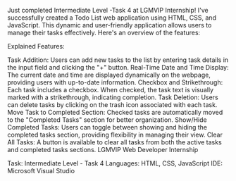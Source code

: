 
Just completed Intermediate Level -Task 4 at LGMVIP Internship! I've successfully created a Todo List web application using HTML, CSS, and JavaScript. This dynamic and user-friendly application allows users to manage their tasks effectively. Here's an overview of the features:

Explained Features:

Task Addition: Users can add new tasks to the list by entering task details in the input field and clicking the "+" button.
Real-Time Date and Time Display: The current date and time are displayed dynamically on the webpage, providing users with up-to-date information.
Checkbox and Strikethrough: Each task includes a checkbox. When checked, the task text is visually marked with a strikethrough, indicating completion.
Task Deletion: Users can delete tasks by clicking on the trash icon associated with each task.
Move Task to Completed Section: Checked tasks are automatically moved to the "Completed Tasks" section for better organization.
Show/Hide Completed Tasks: Users can toggle between showing and hiding the completed tasks section, providing flexibility in managing their view.
Clear All Tasks: A button is available to clear all tasks from both the active tasks and completed tasks sections.
LGMVIP Web Developer Internship

Task: Intermediate Level - Task 4
Languages: HTML, CSS, JavaScript
IDE: Microsoft Visual Studio
